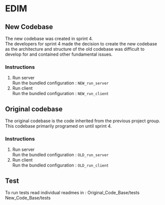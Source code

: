 # EDIM
## New Codebase
The new codebase was created in sprint 4. </br>
The developers for sprint 4 made the decision to create the new codebase as the architecture and structure of the old codebase  was difficult to develop for and contained other fundamental issues.

### Instructions
1. Run server </br>
   Run the bundled configuration : ```NEW_run_server```</br>
2. Run client </br>
   Run the bundled configuration : ```NEW_run_client```</br>

## Original codebase
The original codebase is the code inherited from the previous project group. </br>
This codebase primarily programed on until sprint 4.

### Instructions
1. Run server </br>
Run the bundled configuration : ```OLD_run_server```</br>
2. Run client </br>
Run the bundled configuration : ```OLD_run_client```</br>

## Test
To run tests read individual readmes in :
Original_Code_Base/tests
New_Code_Base/tests


